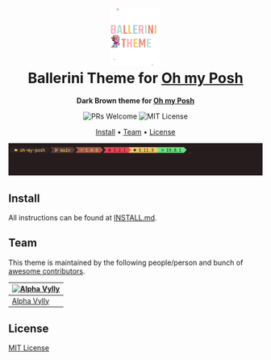 <h1 align="center">
  <br>
  <img src="./icon.png" alt="Ballerini Theme Icon" width="100">
  <br>
  Ballerini Theme for <a href="https://ohmyposh.dev/">Oh my Posh</a>
  <br>
</h1>

<p align="center">
  <strong>Dark Brown theme for <a href="https://ohmyposh.dev/">Oh my Posh</a></strong>
</p>

<p align="center">
  <img src="https://img.shields.io/badge/PRs-welcome-orange" alt="PRs Welcome"/>
  <img src="https://img.shields.io/badge/MIT-License-orange" alt="MIT License"/>
</p>

<p align="center">
  <a href="#install">Install</a> •
  <a href="#team">Team</a> •
  <a href="#license">License</a>
</p>

<p align="center">
  <img src="./screenshot.png" alt="Ballerini Theme Screenshot for Oh my Posh">
</p>

## Install

All instructions can be found at [INSTALL.md](./INSTALL.md).

## Team

This theme is maintained by the following people/person and bunch of [awesome contributors](https://github.com/Ballerini-Theme/template/graphs/contributors).

| [![Alpha Vylly](https://github.com/AlphaLawless.png?size=100)](https://github.com/AlphaLawless) |
| ----------------------------------------------------------------------------------------------- |
| [Alpha Vylly](https://github.com/AlphaLawless)                                                  |

## License

[MIT License](./LICENSE)
